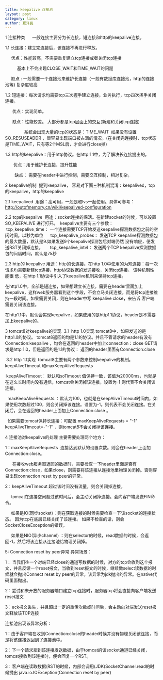 ```yaml
---
title: keepalive 连接池
layout: post
category: linux
author: 夏泽民
---
```

1 连接种类
     一般连接主要分为长连接，短连接和http的keepalive连接。

1.1 长连接：建立完连接后，该连接不再进行释放。 

     优点：性能较高，不需要重复建立tcp连接或者关闭tcp连接

          基本上不会出现CLOSE_WAIT和TIME_WAIT的问题

     缺点 : 一般需要一个连接池来维护长连接（一般有数据库连接池，http的连接池等) 复杂度较高

1.2 短连接：每次请求均需要tcp三次握手建立连接，业务执行，tcp四次挥手关闭连接。

      优点：实现简单。

      缺点：性能较差。 大部分都是tcp层面上的交互(新建和关闭tcp连接)

                系统会出现大量的tcp的状态是：TIME_WAIT  如果没有设置SO_RESUSEADDR ，很容易出现端口被占满的情况。(在关闭完连接时，tcp状态是TIME_WAIT，只有等2个MSL后，才会进行close掉)

1.3 http的keepalive：用于http协议。在http 1.1中，为了解决长连接提出的。

       优点：用于维护长连接，提升性能

        缺点： 需要在header中进行控制，需要交互控制，相对复杂。

2 keepalive机制
 提到keepalive， 容易对下面三种机制混淆：keepalived，tcp的keepalive，http的keepalive 

2.1 keepalived
 用途：高可用，一般是和lvs一起使用。具体可参考：http://outofmemory.cn/wiki/keepalived-configuration

2.2 tcp的keepalive
 用途：socket连接的保活。在新建socket的时候，可以设置SO_KEEPALIVE 进行打开。
 keepalive主要有三个参数：
     tcp_keepalive_time： 一个连接需要TCP开始发送keepalive探测数据包之前的空闲时间。以秒为单位
     tcp_keepalive_probes： 发送TCP keepalive探测数据包的最大数量，默认是9.如果发送9个keepalive探测包后对端仍然 没有响应，便发送RST关闭掉连接。
     tcp_keepalive_intvl： 发送两个TCP keepalive探测数据包的间隔时间，默认是75秒

2.3 http的 keepalive
用途：http的长连接，在http 1.0中使用的为短连接：每一次请求均需要新建tcp连接，http协议数据的发送接收，关闭tcp连接。 该种机制性能很 低，在http 1.1协议中引入了keepalive机制来保持tcp连接。

在http1.0中，全部是短连接，如果想建立长连接，需要在header里面加上keepalive，这样web服务器看到这个字段，不会立马关闭连接。而是将tcp连接维持一段时间。如果需要关闭，则在header中写 keepalive close，来告诉 客户端需要关闭该连接。

在http1.1中，默认会实现keepalive，如果使用的是http1.1协议，header是不需要加上keepalive的。

3 tomcat8对keepalive的实现
 3.1  http 1.0实现
tomcat8中，如果发送的是http1.0的协议。 tomcat8返回的均是1.1的协议。并且不管请求的header有没有Connection:keepalive ，均会在返回的header中加上connection：close 
GET请求是http 1.0，但是返回的是1.1的协议：
返回的header里面有Connection:close  

 3.2 http 1.1实现
 tomcat8主要有两个参数来控制keepalive的机制。keepAliveTimeout 和maxKeepAliveRequests 

 keepAliveTimeout： 默认和soTimeout 值保持一致，该值为20000ms，也就是在这么长时间内没有通信，tomcat会关闭掉该连接。设置为-1 则代表不会关闭该连接。

  maxKeepAliveRequests ：默认为100，也就是在keepAliveTimeout时间内，如果使用次数超过100，则会关闭掉该连接。设置为-1，则代表不会关闭连接。在关闭后，会在返回的header上面加上Connection:close 。

  如果需要tomcat保持长连接：可配置 maxKeepAliveRequests = "-1" keepAliveTimeout=-"-1" ，则tomcat8不会关闭掉该连接。

4 连接池对keepalive的处理
主要需要处理两个地方：

1：maxKeepAliveRequests  连接达到默认的设置次数。则会在header上面加Connection:close。

      在接收web服务器返回的数据时，需要检查一下header里面是否有Connection:close，如果close，则需要将该连接从连接池里物理关闭掉。否则容易出现connection reset by peer的异常。

2：keepAliveTimeout 超过该时间没有流量，则会关闭掉连接。

     tomcat在连接空闲超过该时间后，会主动关闭掉连接。会向客户端发送FIN命令。

     如果是IO(同步socket)：则在获取连接的时候需要检查一下该socket的连接状态。 因为tcp在底层已经关闭了该连接。 如果不检查的话，则会SocketCloseException的错误。

     如果是NIO(异步channel) ：则在selector的时候，read数据的时候，会返回-1，然后将该连接从连接池给物理关闭掉。

5: Connection reset by peer异常
异常场景：   

1： 当我们往一个对端已经close的通道写数据的时候，对方的tcp会收到这个报文，并且反馈一个reset报文，当收到reset报文的时候，继续做select读数据的时候就会抛出Connect reset by peer的异常。该异常为jdk抛出的异常。在native代码里面抛出。

2：尝试和未开放的服务器端口建立tcp连接时，服务器tcp将会直接向客户端发送reset报文

3：ack报文丢失，并且超出一定的重传次数或时间后，会主动向对端发送reset报文释放该TCP连接

连接池出现该异常分析：

1：由于客户端在收到Connection:close的header时候并没有物理关闭该连接，而是将该连接返回到了连接池中。

2：下一个请求拿到该连接发送数据，由于tomcat的该socket通道已经关闭，tomcat接收到该连接时，便会回复一个RST。

3：客户端在读取数据(RST的时候，内部会调用(JDK)SocketChannel.read的时候抛出 java.io.IOException(Connection reset by peer)
<!-- more -->
